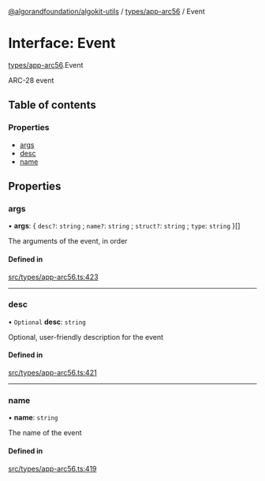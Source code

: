[@algorandfoundation/algokit-utils](../README.md) / [types/app-arc56](../modules/types_app_arc56.md) / Event

# Interface: Event

[types/app-arc56](../modules/types_app_arc56.md).Event

ARC-28 event

## Table of contents

### Properties

- [args](types_app_arc56.Event.md#args)
- [desc](types_app_arc56.Event.md#desc)
- [name](types_app_arc56.Event.md#name)

## Properties

### args

• **args**: \{ `desc?`: `string` ; `name?`: `string` ; `struct?`: `string` ; `type`: `string`  }[]

The arguments of the event, in order

#### Defined in

[src/types/app-arc56.ts:423](https://github.com/algorandfoundation/algokit-utils-ts/blob/main/src/types/app-arc56.ts#L423)

___

### desc

• `Optional` **desc**: `string`

Optional, user-friendly description for the event

#### Defined in

[src/types/app-arc56.ts:421](https://github.com/algorandfoundation/algokit-utils-ts/blob/main/src/types/app-arc56.ts#L421)

___

### name

• **name**: `string`

The name of the event

#### Defined in

[src/types/app-arc56.ts:419](https://github.com/algorandfoundation/algokit-utils-ts/blob/main/src/types/app-arc56.ts#L419)
